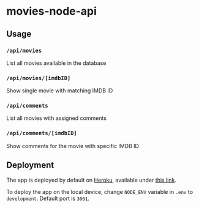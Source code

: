 # movies-node-api

## Usage

### `/api/movies`

List all movies available in the database

### `/api/movies/[imdbID]`

Show single movie with matching IMDB ID

### `/api/comments`

List all movies with assigned comments

### `/api/comments/[imdbID]`

Show comments for the movie with specific IMDB ID

## Deployment

The app is deployed by default on [Heroku](https://heroku.com/), available under [this link](https://movies-with-comments.herokuapp.com/).

To deploy the app on the local device, change `NODE_ENV` variable in `.env` to `development`. Default port is `3001`.
